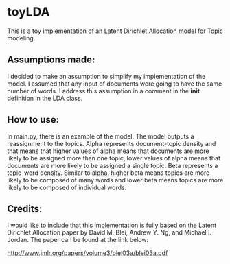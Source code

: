 # toyLDA
This is a toy implementation of an Latent Dirichlet Allocation model for Topic modeling.

## Assumptions made:

I decided to make an assumption to simplify my implementation of the model. I assumed that any input of documents were going to have the same number of words. I address this assumption in a comment in the __init__ definition in the LDA class.

## How to use:

In main.py, there is an example of the model. The model outputs a reassignment to the topics. Alpha represents document-topic density and that means that higher values of alpha means that documents are more likely to be assigned more than one topic, lower values of alpha means that documents are more likely to be assigned a single topic. Beta represents a topic-word density. Similar to alpha, higher beta means topics are more likely to be composed of many words and lower beta means topics are more likely to be composed of individual words.

## Credits:

I would like to include that this implementation is fully based on the Latent Dirichlet Allocation paper by David M. Blei, Andrew Y. Ng, and Michael I. Jordan.
The paper can be found at the link below:

http://www.jmlr.org/papers/volume3/blei03a/blei03a.pdf
